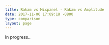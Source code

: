 ```yaml
---
title: Rakam vs Mixpanel - Rakam vs Amplitude
date: 2017-11-06 17:09:18 -0800
type: comparison
layout: page
---
```


In progress..

